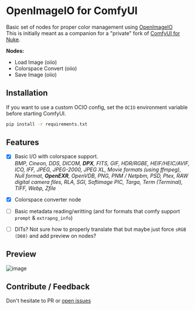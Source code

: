 # OpenImageIO for ComfyUI

Basic set of nodes for proper color management using [OpenImageIO](https://github.com/AcademySoftwareFoundation/OpenImageIO)   
This is initially meant as a companion for a "private" fork of [ComfyUI for Nuke](https://github.com/vinavfx/ComfyUI-for-Nuke).

**Nodes:**
- Load Image (oiio)
- Colorspace Convert (oiio)
- Save Image (oiio)

## Installation

If you want to use a custom OCIO config, set the `OCIO` environment variable before starting ComfyUI.

```sh
pip install -r requirements.txt
```

## Features

- [x] Basic I/O with colorspace support.  
  *BMP, Cineon, DDS, DICOM, **DPX**, FITS, GIF, HDR/RGBE, HEIF/HEIC/AVIF, ICO, IFF, JPEG, JPEG-2000, JPEG XL, Movie formats (using ffmpeg), Null format, **OpenEXR**, OpenVDB, PNG, PNM / Netpbm, PSD, Ptex, RAW digital camera files, RLA, SGI, Softimage PIC, Targa, Term (Terminal), TIFF, Webp, Zfile*
- [x] Colorspace converter node
- [ ] Basic metadata reading/writting (and for formats that comfy support `prompt` & `extrapng_info`)
- [ ] DITs? Not sure how to properly translate that but maybe just force `sRGB (D60)` and add preview on nodes?


## Preview
![image](https://github.com/user-attachments/assets/a6c19322-787d-41ee-9932-545f71b457fb)

## Contribute / Feedback
Don't hesitate to PR or [open issues](https://github.com/melMass/comfy_oiio/issues/new/choose)

